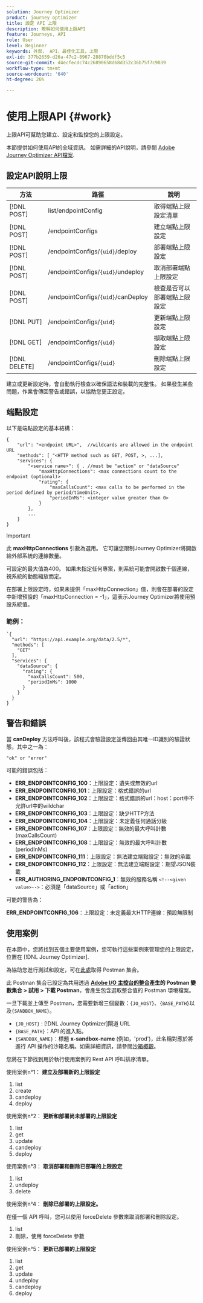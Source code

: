 ```yaml
---
solution: Journey Optimizer
product: journey optimizer
title: 設定 API 上限
description: 瞭解如何使用上限API
feature: Journeys, API
role: User
level: Beginner
keywords: 外部， API，最佳化工具，上限
exl-id: 377b2659-d26a-47c2-8967-28870bddf5c5
source-git-commit: d4ecfecdc74c26890658d68d352c36b75f7c9039
workflow-type: tm+mt
source-wordcount: '640'
ht-degree: 26%

---
```


# 使用上限API {#work}

上限API可幫助您建立、設定和監控您的上限設定。

本節提供如何使用API的全域資訊。 如需詳細的API說明，請參閱 [Adobe Journey Optimizer API檔案](https://developer.adobe.com/journey-optimizer-apis/).

## 設定API說明上限

| 方法 | 路徑 | 說明 |
|---|---|---|
| [!DNL POST] | list/endpointConfig | 取得端點上限設定清單 |
| [!DNL POST] | /endpointConfigs | 建立端點上限設定 |
| [!DNL POST] | /endpointConfigs/`{uid}`/deploy | 部署端點上限設定 |
| [!DNL POST] | /endpointConfigs/`{uid}`/undeploy | 取消部署端點上限設定 |
| [!DNL POST] | /endpointConfigs/`{uid}`/canDeploy | 檢查是否可以部署端點上限設定 |
| [!DNL PUT] | /endpointConfigs/`{uid}` | 更新端點上限設定 |
| [!DNL GET] | /endpointConfigs/`{uid}` | 擷取端點上限設定 |
| [!DNL DELETE] | /endpointConfigs/`{uid}` | 刪除端點上限設定 |

建立或更新設定時，會自動執行檢查以確保語法和裝載的完整性。
如果發生某些問題，作業會傳回警告或錯誤，以協助您更正設定。

## 端點設定

以下是端點設定的基本結構：

```
{
    "url": "<endpoint URL>",  //wildcards are allowed in the endpoint URL
    "methods": [ "<HTTP method such as GET, POST, >, ...],
    "services": {
        "<service name>": { . //must be "action" or "dataSource" 
            "maxHttpConnections": <max connections count to the endpoint (optional)>
            "rating": {          
                "maxCallsCount": <max calls to be performed in the period defined by period/timeUnit>,
                "periodInMs": <integer value greater than 0>
            }
        },
        ...
    }
}
```

>[!IMPORTANT]
>
>此 **maxHttpConnections** 引數為選用。 它可讓您限制Journey Optimizer將開啟給外部系統的連線數量。
>
>可設定的最大值為400。 如果未指定任何專案，則系統可能會開啟數千個連線，視系統的動態縮放而定。
>
>在部署上限設定時，如果未提供「maxHttpConnection」值，則會在部署的設定中新增預設的「maxHttpConnection = -1」，這表示Journey Optimizer將使用預設系統值。

### 範例：

```
`{
  "url": "https://api.example.org/data/2.5/*",
  "methods": [
    "GET"
  ],
  "services": {
    "dataSource": {
      "rating": {
        "maxCallsCount": 500,
        "periodInMs": 1000
      }
    }
  }
}
```

## 警告和錯誤

當 **canDeploy** 方法呼叫後，該程式會驗證設定並傳回由其唯一ID識別的驗證狀態，其中之一為：

```
"ok" or "error"
```

可能的錯誤包括：

* **ERR_ENDPOINTCONFIG_100**：上限設定：遺失或無效的url
* **ERR_ENDPOINTCONFIG_101**：上限設定：格式錯誤的url
* **ERR_ENDPOINTCONFIG_102**：上限設定：格式錯誤的url：host：port中不允許url中的wildchar
* **ERR_ENDPOINTCONFIG_103**：上限設定：缺少HTTP方法
* **ERR_ENDPOINTCONFIG_104**：上限設定：未定義任何通話分級
* **ERR_ENDPOINTCONFIG_107**：上限設定：無效的最大呼叫計數(maxCallsCount)
* **ERR_ENDPOINTCONFIG_108**：上限設定：無效的最大呼叫計數(periodInMs)
* **ERR_ENDPOINTCONFIG_111**：上限設定：無法建立端點設定：無效的承載
* **ERR_ENDPOINTCONFIG_112**：上限設定：無法建立端點設定：期望JSON裝載
* **ERR_AUTHORING_ENDPOINTCONFIG_1**：無效的服務名稱 `<!--<given value>-->`：必須是「dataSource」或「action」

可能的警告為：

**ERR_ENDPOINTCONFIG_106**：上限設定：未定義最大HTTP連線：預設無限制

## 使用案例

在本節中，您將找到五個主要使用案例，您可執行這些案例來管理您的上限設定，位置在 [!DNL Journey Optimizer].

為協助您進行測試和設定，可在[此處](https://github.com/AdobeDocs/JourneyAPI/blob/master/postman-collections/Journeys_Capping-API_postman-collection.json)取得 Postman 集合。

此 Postman 集合已設定為共用透過 __[Adobe I/O 主控台的整合](https://console.adobe.io/integrations)產生的 Postman 變數集合 > 試用 > 下載 Postman__，會產生包含選取整合值的 Postman 環境檔案。

一旦下載並上傳至 Postman，您需要新增三個變數：`{JO_HOST}`、`{BASE_PATH}`以及`{SANDBOX_NAME}`。
* `{JO_HOST}` : [!DNL Journey Optimizer]閘道 URL
* `{BASE_PATH}`：API 的進入點。 
* `{SANDBOX_NAME}`：標題 **x-sandbox-name** (例如，&#39;prod&#39;)，此名稱對應於將進行 API 操作的沙箱名稱。如需詳細資訊，請參閱[沙箱概觀](https://experienceleague.adobe.com/docs/experience-platform/sandbox/home.html?lang=zh-Hant)。

您將在下節找到用於執行使用案例的 Rest API 呼叫排序清單。

使用案例n°1： **建立及部署新的上限設定**

1. list
1. create
1. candeploy
1. deploy

使用案例n°2： **更新和部署尚未部署的上限設定**

1. list
1. get
1. update
1. candeploy
1. deploy

使用案例n°3： **取消部署和刪除已部署的上限設定**

1. list
1. undeploy
1. delete

使用案例n°4： **刪除已部署的上限設定。**

在僅一個 API 呼叫，您可以使用 forceDelete 參數來取消部署和刪除設定。
1. list
1. 刪除，使用 forceDelete 參數

使用案例n°5： **更新已部署的上限設定**

1. list
1. get
1. update
1. undeploy
1. candeploy
1. deploy
